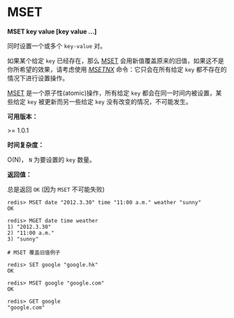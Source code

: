 
# MSET

**MSET key value [key value ...]**

同时设置一个或多个 `key-value` 对。

如果某个给定 `key` 已经存在，那么 [MSET](#mset) 会用新值覆盖原来的旧值，如果这不是你所希望的效果，请考虑使用 [_MSETNX_](msetnx.html#msetnx) 命令：它只会在所有给定 `key` 都不存在的情况下进行设置操作。

[MSET](#mset) 是一个原子性(atomic)操作，所有给定 `key` 都会在同一时间内被设置，某些给定 `key` 被更新而另一些给定 `key` 没有改变的情况，不可能发生。

**可用版本：**

&gt;= 1.0.1

**时间复杂度：**

O(N)， `N` 为要设置的 `key` 数量。

**返回值：**

总是返回 `OK` (因为 `MSET` 不可能失败)

```
redis> MSET date "2012.3.30" time "11:00 a.m." weather "sunny"
OK

redis> MGET date time weather
1) "2012.3.30"
2) "11:00 a.m."
3) "sunny"

# MSET 覆盖旧值例子

redis> SET google "google.hk"
OK

redis> MSET google "google.com"
OK

redis> GET google
"google.com"

```
